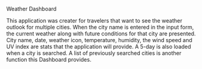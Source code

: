Weather Dashboard

This application was creater for travelers that want to see the weather outlook for multiple cities. When the city name is entered in the input form, the current weather along with future conditions for that city are presented. City name, date, weather icon, temperature, humidity, the wind speed and UV index are stats that the application will provide. A 5-day is also loaded when a city is searched. A list of previously searched cities is another function this Dashboard provides.